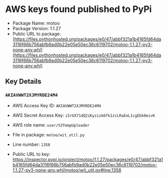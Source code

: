 # AWS keys found published to PyPi

* Package Name: motoo
* Package Version: 1.1.27
* Public URL to package: [https://files.pythonhosted.org/packages/e0/47/abbf321a1b4165fd64da3116f66b756abfb9ad0b22e05e50ec36c6119702/motoo-1.1.27-py3-none-any.whl](https://files.pythonhosted.org/packages/e0/47/abbf321a1b4165fd64da3116f66b756abfb9ad0b22e05e50ec36c6119702/motoo-1.1.27-py3-none-any.whl)

## Key Details

### `AKIAVWWT2XJMYRDE24M4`

* AWS Access Key ID: `AKIAVWWT2XJMYRDE24M4`
* AWS Secret Access Key: `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` 
* AWS role name: `user/S3TempUploader`
* File in package: `motoo/wit_util.py`
* Line number: `1358`

* Public URL to key: https://inspector.pypi.io/project/motoo/1.1.27/packages/e0/47/abbf321a1b4165fd64da3116f66b756abfb9ad0b22e05e50ec36c6119702/motoo-1.1.27-py3-none-any.whl/motoo/wit_util.py#line.1358


